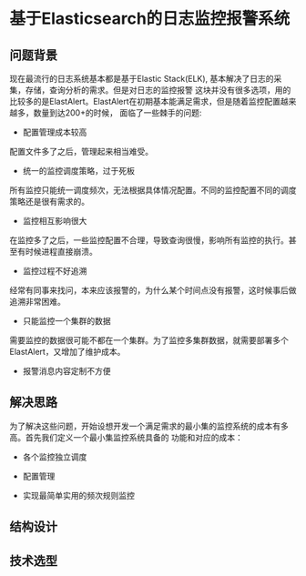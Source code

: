 # 基于Elasticsearch的日志监控报警系统

## 问题背景

现在最流行的日志系统基本都是基于Elastic Stack(ELK), 基本解决了日志的采集，存储，查询分析的需求。但是对日志的监控报警
这块并没有很多选项，用的比较多的是ElastAlert。ElastAlert在初期基本能满足需求，但是随着监控配置越来越多，数量到达200+的时候，
面临了一些棘手的问题:

* 配置管理成本较高

配置文件多了之后，管理起来相当难受。

* 统一的监控调度策略，过于死板

所有监控只能统一调度频次，无法根据具体情况配置。不同的监控配置不同的调度策略还是很有需求的。

* 监控相互影响很大

在监控多了之后，一些监控配置不合理，导致查询很慢，影响所有监控的执行。甚至有时候进程直接崩溃。

* 监控过程不好追溯

经常有同事来找问，本来应该报警的，为什么某个时间点没有报警，这时候事后做追溯非常困难。

* 只能监控一个集群的数据

需要监控的数据很可能不都在一个集群。为了监控多集群数据，就需要部署多个ElastAlert，又增加了维护成本。

* 报警消息内容定制不方便

## 解决思路

为了解决这些问题，开始设想开发一个满足需求的最小集的监控系统的成本有多高。首先我们定义一个最小集监控系统具备的
功能和对应的成本：

* 各个监控独立调度

* 配置管理

* 实现最简单实用的频次规则监控

## 结构设计

## 技术选型